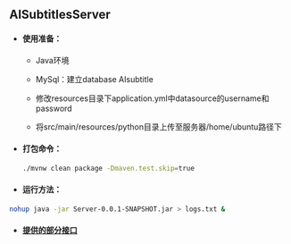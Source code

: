 ## AISubtitlesServer

- #### 使用准备：

  - Java环境

  - MySql：建立database AIsubtitle

  - 修改resources目录下application.yml中datasource的username和password
  - 将src/main/resources/python目录上传至服务器/home/ubuntu路径下

- #### 打包命令：

  ```sh
  ./mvnw clean package -Dmaven.test.skip=true
  ```
  
- #### 运行方法：

 ```sh
nohup java -jar Server-0.0.1-SNAPSHOT.jar > logs.txt &
 ```

- #### [提供的部分接口](https://docs.qq.com/doc/DRWVxTkZVZ256dmVG)

  
